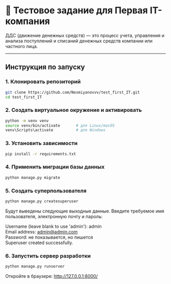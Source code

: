 # 💼 Тестовое задание для Первая IT-компания

ДДС (движение денежных средств) — это процесс учета, управления и анализа
поступлений и списаний денежных средств компании или частного лица.

---

## Инструкция по запуску

### 1. Клонировать репозиторий

```bash
git clone https://github.com/Nesmiyanovvv/test_first_IT.git
cd test_first_IT
```

### 2. Создать виртуальное окружение и активировать
```bash
python -m venv venv
source venv/bin/activate       # для Linux/macOS
venv\Scripts\activate          # для Windows
```

### 3. Установить зависимости
```bash
pip install -r requirements.txt
```
### 4. Применить миграции базы данных
```bash
python manage.py migrate
```
### 5. Создать суперпользователя
```bash
python manage.py createsuperuser
```
Будут выведены следующие выходные данные. Введите требуемое имя пользователя, электронную почту и пароль:

Username (leave blank to use 'admin'): admin  
Email address: admin@admin.com  
Password: не показывается, но пишется  
Superuser created successfully.

### 6. Запустить сервер разработки
```bash
python manage.py runserver
```
Откройте в браузере: http://127.0.0.1:8000/
